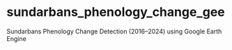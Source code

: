 # sundarbans_phenology_change_gee
Sundarbans Phenology Change Detection (2016–2024) using Google Earth Engine
